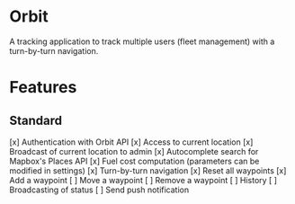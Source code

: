 # Orbit
A tracking application to track multiple users (fleet management) with a turn-by-turn navigation.

# Features
## Standard
[x] Authentication with Orbit API
[x] Access to current location
[x] Broadcast of current location to admin
[x] Autocomplete search for Mapbox's Places API
[x] Fuel cost computation (parameters can be modified in settings)
[x] Turn-by-turn navigation
[x] Reset all waypoints
[x] Add a waypoint
[ ] Move a waypoint
[ ] Remove a waypoint
[ ] History
[ ] Broadcasting of status
[ ] Send push notification
